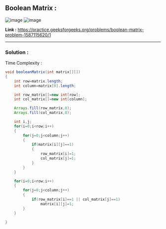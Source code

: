 ## Boolean Matrix :

![image](https://user-images.githubusercontent.com/23376002/174432887-16914011-b627-44db-adbf-1de87a6b39ab.png)
![image](https://user-images.githubusercontent.com/23376002/174432894-6a37241e-9122-414a-9ea6-9a818e46f211.png)


**Link :** https://practice.geeksforgeeks.org/problems/boolean-matrix-problem-1587115620/1


----------------------------------------------------------------------------------------------------------------------------------------------------


### Solution :

Time Complexity :



```java
void booleanMatrix(int matrix[][])
{
    int row=matrix.length;
    int column=matrix[0].length;

    int row_matrix[]=new int[row];
    int col_matrix[]=new int[column];

    Arrays.fill(row_matrix,0);
    Arrays.fill(col_matrix,0);

    int i,j;
    for(i=0;i<row;i++)
    {
        for(j=0;j<column;j++)
        {
            if(matrix[i][j]==1)
            {
                row_matrix[i]=1;
                col_matrix[j]=1;
            }
        }
    }

    for(i=0;i<row;i++)
    {
        for(j=0;j<column;j++)
        {
            if(row_matrix[i]==1 || col_matrix[j]==1)
                matrix[i][j]=1;
        }
    }

}
```
